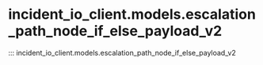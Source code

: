 # incident_io_client.models.escalation_path_node_if_else_payload_v2

::: incident_io_client.models.escalation_path_node_if_else_payload_v2